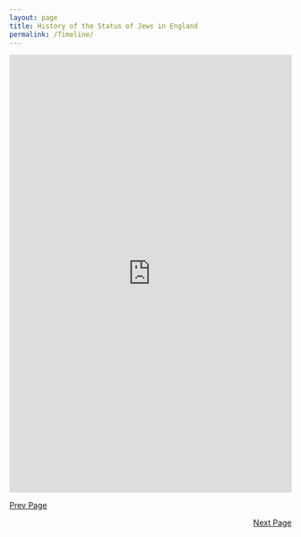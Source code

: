 ```yaml
---
layout: page
title: History of the Status of Jews in England
permalink: /Timeline/
---
```


<iframe src="http://timemapper.okfnlabs.org/blinder_levi/final-project-time-mapper?embed=1" frameborder="0" style="border: none;" width="100%" height="780;"></iframe>

[Prev Page](../Intro)
<div style="text-align: right"> <a href="../Quant">Next Page</a> </div>
